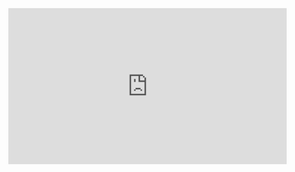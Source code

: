 <iframe width="560" height="315" src="https://www.youtube.com/embed/282W5WOrNpg?si=odMmvEv11yA1Vb2i" title="YouTube video player" frameborder="0" allow="accelerometer; autoplay; clipboard-write; encrypted-media; gyroscope; picture-in-picture; web-share" referrerpolicy="strict-origin-when-cross-origin" allowfullscreen></iframe>
